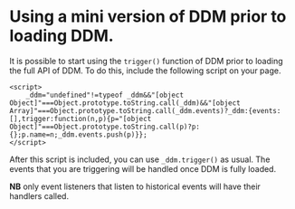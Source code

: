 # Using a mini version of DDM prior to loading DDM.

It is possible to start using the ```trigger()``` function of DDM prior to loading the full API of DDM. To do this, include the following script on your page.

```
<script>
    _ddm="undefined"!=typeof _ddm&&"[object Object]"===Object.prototype.toString.call(_ddm)&&"[object Array]"===Object.prototype.toString.call(_ddm.events)?_ddm:{events:[],trigger:function(n,p){p="[object Object]"===Object.prototype.toString.call(p)?p:{};p.name=n;_ddm.events.push(p)}};
</script>
```

After this script is included, you can use ```_ddm.trigger()``` as usual. The events that you are triggering will be handled once DDM is fully loaded.

**NB** only event listeners that listen to historical events will have their handlers called.

